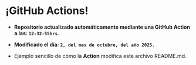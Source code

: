 # ¡GitHub Actions!
* **Repositorio actualizado automáticamente mediante una GitHub Action a las: `12:32:55hrs.`**
* **Modificado el día: `2, del mes de octubre, del año 2025.`**

* Ejemplo sencillo de cómo la **Action** modifica este archivo README.md.
